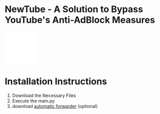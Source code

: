 # NewTube - A Solution to Bypass YouTube's Anti-AdBlock Measures
<img src="./static/logo.png" alt="Logo" width="100" height="100">

# Installation Instructions

1. Download the Necessary Files
2. Execute the main.py
3. download [automatic forwarder](https://www.google.com](https://greasyfork.org/de/scripts/478568-newtube)https://greasyfork.org/de/scripts/478568-newtube) (optional)
